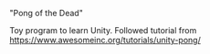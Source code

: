 "Pong of the Dead" 

Toy program to learn Unity. Followed tutorial from https://www.awesomeinc.org/tutorials/unity-pong/